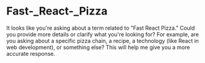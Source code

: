# Fast-_React-_Pizza
It looks like you're asking about a term related to "Fast React Pizza." 
Could you provide more details or clarify what you're looking for? For example, are you asking about a specific pizza chain, a recipe, a technology (like React in web development), or something else? This will help me give you a more accurate response.
